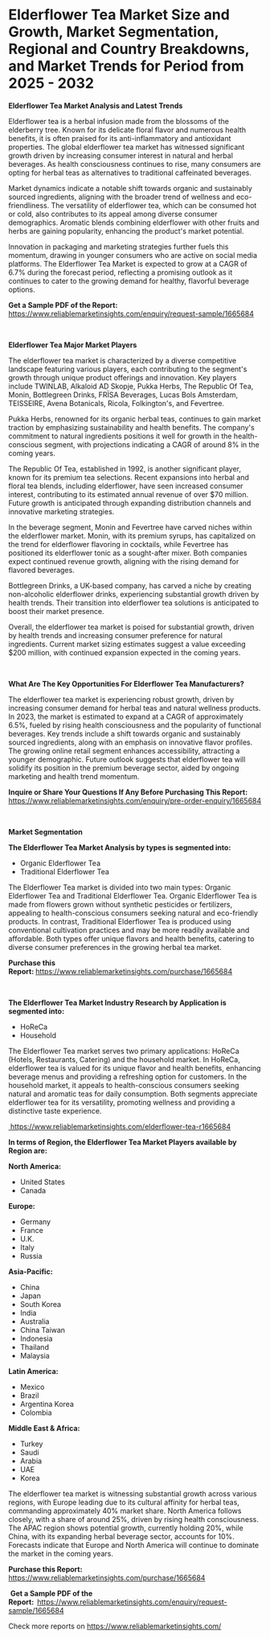 <p><h1>Elderflower Tea Market Size and Growth, Market Segmentation, Regional and Country Breakdowns, and Market Trends for Period from 2025 -  2032</h1></p><p><strong>Elderflower Tea Market Analysis and Latest Trends</strong></p>
<p><p>Elderflower tea is a herbal infusion made from the blossoms of the elderberry tree. Known for its delicate floral flavor and numerous health benefits, it is often praised for its anti-inflammatory and antioxidant properties. The global elderflower tea market has witnessed significant growth driven by increasing consumer interest in natural and herbal beverages. As health consciousness continues to rise, many consumers are opting for herbal teas as alternatives to traditional caffeinated beverages.</p><p>Market dynamics indicate a notable shift towards organic and sustainably sourced ingredients, aligning with the broader trend of wellness and eco-friendliness. The versatility of elderflower tea, which can be consumed hot or cold, also contributes to its appeal among diverse consumer demographics. Aromatic blends combining elderflower with other fruits and herbs are gaining popularity, enhancing the product's market potential.</p><p>Innovation in packaging and marketing strategies further fuels this momentum, drawing in younger consumers who are active on social media platforms. The Elderflower Tea Market is expected to grow at a CAGR of 6.7% during the forecast period, reflecting a promising outlook as it continues to cater to the growing demand for healthy, flavorful beverage options.</p></p>
<p><strong>Get a Sample PDF of the Report:&nbsp;</strong> <a href="https://www.reliablemarketinsights.com/enquiry/request-sample/1665684?utm_campaign=2217&utm_medium=2&utm_source=Github&utm_content=ia&utm_term=14022025&utm_id=elderflower-tea">https://www.reliablemarketinsights.com/enquiry/request-sample/1665684</a></p>
<p>&nbsp;</p>
<p><strong>Elderflower Tea Major Market Players</strong></p>
<p><p>The elderflower tea market is characterized by a diverse competitive landscape featuring various players, each contributing to the segment's growth through unique product offerings and innovation. Key players include TWINLAB, Alkaloid AD Skopje, Pukka Herbs, The Republic Of Tea, Monin, Bottlegreen Drinks, FRÏSA Beverages, Lucas Bols Amsterdam, TEISSEIRE, Avena Botanicals, Ricola, Folkington's, and Fevertree.</p><p>Pukka Herbs, renowned for its organic herbal teas, continues to gain market traction by emphasizing sustainability and health benefits. The company's commitment to natural ingredients positions it well for growth in the health-conscious segment, with projections indicating a CAGR of around 8% in the coming years.</p><p>The Republic Of Tea, established in 1992, is another significant player, known for its premium tea selections. Recent expansions into herbal and floral tea blends, including elderflower, have seen increased consumer interest, contributing to its estimated annual revenue of over $70 million. Future growth is anticipated through expanding distribution channels and innovative marketing strategies.</p><p>In the beverage segment, Monin and Fevertree have carved niches within the elderflower market. Monin, with its premium syrups, has capitalized on the trend for elderflower flavoring in cocktails, while Fevertree has positioned its elderflower tonic as a sought-after mixer. Both companies expect continued revenue growth, aligning with the rising demand for flavored beverages.</p><p>Bottlegreen Drinks, a UK-based company, has carved a niche by creating non-alcoholic elderflower drinks, experiencing substantial growth driven by health trends. Their transition into elderflower tea solutions is anticipated to boost their market presence.</p><p>Overall, the elderflower tea market is poised for substantial growth, driven by health trends and increasing consumer preference for natural ingredients. Current market sizing estimates suggest a value exceeding $200 million, with continued expansion expected in the coming years.</p></p>
<p>&nbsp;</p>
<p><strong>What Are The Key Opportunities For Elderflower Tea Manufacturers?</strong></p>
<p><p>The elderflower tea market is experiencing robust growth, driven by increasing consumer demand for herbal teas and natural wellness products. In 2023, the market is estimated to expand at a CAGR of approximately 6.5%, fueled by rising health consciousness and the popularity of functional beverages. Key trends include a shift towards organic and sustainably sourced ingredients, along with an emphasis on innovative flavor profiles. The growing online retail segment enhances accessibility, attracting a younger demographic. Future outlook suggests that elderflower tea will solidify its position in the premium beverage sector, aided by ongoing marketing and health trend momentum.</p></p>
<p><strong>Inquire or Share Your Questions If Any Before Purchasing This Report:</strong> <a href="https://www.reliablemarketinsights.com/enquiry/pre-order-enquiry/1665684?utm_campaign=2217&utm_medium=2&utm_source=Github&utm_content=ia&utm_term=14022025&utm_id=elderflower-tea">https://www.reliablemarketinsights.com/enquiry/pre-order-enquiry/1665684</a></p>
<p>&nbsp;</p>
<p><strong>Market Segmentation</strong></p>
<p><strong>The Elderflower Tea Market Analysis by types is segmented into:</strong></p>
<p><ul><li>Organic Elderflower Tea</li><li>Traditional Elderflower Tea</li></ul></p>
<p><p>The Elderflower Tea market is divided into two main types: Organic Elderflower Tea and Traditional Elderflower Tea. Organic Elderflower Tea is made from flowers grown without synthetic pesticides or fertilizers, appealing to health-conscious consumers seeking natural and eco-friendly products. In contrast, Traditional Elderflower Tea is produced using conventional cultivation practices and may be more readily available and affordable. Both types offer unique flavors and health benefits, catering to diverse consumer preferences in the growing herbal tea market.</p></p>
<p><strong>Purchase this Report:&nbsp;</strong><a href="https://www.reliablemarketinsights.com/purchase/1665684?utm_campaign=2217&utm_medium=2&utm_source=Github&utm_content=ia&utm_term=14022025&utm_id=elderflower-tea">https://www.reliablemarketinsights.com/purchase/1665684</a></p>
<p>&nbsp;</p>
<p><strong>The Elderflower Tea Market Industry Research by Application is segmented into:</strong></p>
<p><ul><li>HoReCa</li><li>Household</li></ul></p>
<p><p>The Elderflower Tea market serves two primary applications: HoReCa (Hotels, Restaurants, Catering) and the household market. In HoReCa, elderflower tea is valued for its unique flavor and health benefits, enhancing beverage menus and providing a refreshing option for customers. In the household market, it appeals to health-conscious consumers seeking natural and aromatic teas for daily consumption. Both segments appreciate elderflower tea for its versatility, promoting wellness and providing a distinctive taste experience.</p></p>
<p><a href="https://www.reliablemarketinsights.com/elderflower-tea-r1665684?utm_campaign=2217&utm_medium=2&utm_source=Github&utm_content=ia&utm_term=14022025&utm_id=elderflower-tea">&nbsp;https://www.reliablemarketinsights.com/elderflower-tea-r1665684</a></p>
<p><strong>In terms of Region, the Elderflower Tea Market Players available by Region are:</strong></p>
<p>
    <p> <strong> North America: </strong>
        <ul>
            <li>United States</li>
            <li>Canada</li>
        </ul>
        </p> 
    <p> <strong> Europe: </strong>
        <ul>
            <li>Germany</li>
            <li>France</li>
            <li>U.K.</li>
            <li>Italy</li>
            <li>Russia</li>
        </ul>
        </p> 
    <p> <strong> Asia-Pacific: </strong>
        <ul>
            <li>China</li>
            <li>Japan</li>
            <li>South Korea</li>
            <li>India</li>
            <li>Australia</li>
            <li>China Taiwan</li>
            <li>Indonesia</li>
            <li>Thailand</li>
            <li>Malaysia</li>
        </ul>
        </p> 
    <p> <strong> Latin America: </strong>
        <ul>
            <li>Mexico</li>
            <li>Brazil</li>
            <li>Argentina Korea</li>
            <li>Colombia</li>
        </ul>
        </p> 
    <p> <strong> Middle East & Africa: </strong>
        <ul>
            <li>Turkey</li>
            <li>Saudi</li>
            <li>Arabia</li>
            <li>UAE</li>
            <li>Korea</li>
        </ul>
    </p>
    </p>
<p><p>The elderflower tea market is witnessing substantial growth across various regions, with Europe leading due to its cultural affinity for herbal teas, commanding approximately 40% market share. North America follows closely, with a share of around 25%, driven by rising health consciousness. The APAC region shows potential growth, currently holding 20%, while China, with its expanding herbal beverage sector, accounts for 10%. Forecasts indicate that Europe and North America will continue to dominate the market in the coming years.</p></p>
<p><strong>Purchase this Report: </strong><a href="https://www.reliablemarketinsights.com/purchase/1665684?utm_campaign=2217&utm_medium=2&utm_source=Github&utm_content=ia&utm_term=14022025&utm_id=elderflower-tea">https://www.reliablemarketinsights.com/purchase/1665684</a></p>
<p>&nbsp;<strong>Get a Sample PDF of the Report:&nbsp;&nbsp;</strong><a href="https://www.reliablemarketinsights.com/enquiry/request-sample/1665684?utm_campaign=2217&utm_medium=2&utm_source=Github&utm_content=ia&utm_term=14022025&utm_id=elderflower-tea">https://www.reliablemarketinsights.com/enquiry/request-sample/1665684</a></p>
<p><strong></strong></p>
<p>Check more reports on <a href="https://www.reliablemarketinsights.com/?utm_campaign=2217&utm_medium=2&utm_source=Github&utm_content=ia&utm_term=14022025&utm_id=elderflower-tea">https://www.reliablemarketinsights.com/</a></p>